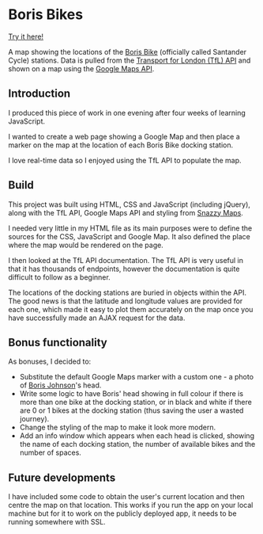 # Boris Bikes

[Try it here!](https://suze.dev/boris_bikes/)

A map showing the locations of the [Boris Bike](https://tfl.gov.uk/modes/cycling/santander-cycles) (officially called Santander Cycle) stations.  Data is pulled from the [Transport for London (TfL) API](https://tfl.gov.uk/info-for/open-data-users/) and shown on a map using the [Google Maps API](https://developers.google.com/maps/).

## Introduction

I produced this piece of work in one evening after four weeks of learning JavaScript.

I wanted to create a web page showing a Google Map and then place a marker on the map at the location of each Boris Bike docking station.

I love real-time data so I enjoyed using the TfL API to populate the map.

## Build

This project was built using HTML, CSS and JavaScript (including jQuery), along with the TfL API, Google Maps API and styling from [Snazzy Maps](https://snazzymaps.com/).

I needed very little in my HTML file as its main purposes were to define the sources for the CSS, JavaScript and Google Map.  It also defined the place where the map would be rendered on the page.

I then looked at the TfL API documentation.  The TfL API is very useful in that it has thousands of endpoints, however the documentation is quite difficult to follow as a beginner.

The locations of the docking stations are buried in objects within the API.  The good news is that the latitude and longitude values are provided for each one, which made it easy to plot them accurately on the map once you have successfully made an AJAX request for the data.

## Bonus functionality

As bonuses, I decided to:

* Substitute the default Google Maps marker with a custom one - a photo of [Boris Johnson](https://en.wikipedia.org/wiki/Boris_Johnson)'s head.
* Write some logic to have Boris' head showing in full colour if there is more than one bike at the docking station, or in black and white if there are 0 or 1 bikes at the docking station (thus saving the user a wasted journey).
* Change the styling of the map to make it look more modern.
* Add an info window which appears when each head is clicked, showing the name of each docking station, the number of available bikes and the number of spaces.

## Future developments

I have included some code to obtain the user's current location and then centre the map on that location.  This works if you run the app on your local machine but for it to work on the publicly deployed app, it needs to be running somewhere with SSL.

